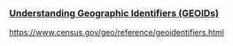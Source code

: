 ### [Understanding Geographic Identifiers (GEOIDs)](https://www.census.gov/geo/reference/geoidentifiers.html)
https://www.census.gov/geo/reference/geoidentifiers.html